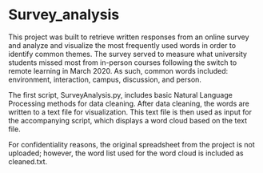 # Survey_analysis

This project was built to retrieve written responses from an online survey and analyze and visualize the most frequently used words in order to identify common themes. The survey served to measure what university students missed most from in-person courses following the switch to remote learning in March 2020. As such, common words included: environment, interaction, campus, discussion, and person.

The first script, SurveyAnalysis.py, includes basic Natural Language Processing methods for data cleaning. After data cleaning, the words are written to a text file for visualization. This text file is then used as input for the accompanying script, which displays a word cloud based on the text file.

For confidentiality reasons, the original spreadsheet from the project is not uploaded; however, the word list used for the word cloud is included as cleaned.txt.
